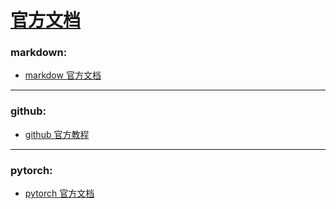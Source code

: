 # [官方文档](https://github.com/iLovEing/notebook/issues/5)

### markdown:
- [markdow 官方文档](https://markdown.com.cn/)

---

### github:
- [github 官方教程](https://github.com/CatOneTwo/GitHub-Tutorial)

---

### pytorch:
- [pytorch 官方文档](https://pytorch.org/docs/stable/index.html)